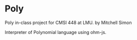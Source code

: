 # Poly
Poly in-class project for CMSI 448 at LMU.
  by Mitchell Simon

Interpreter of Polynomial language using ohm-js.

